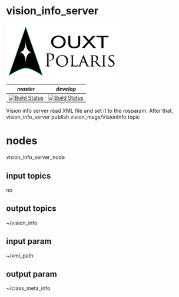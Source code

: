 # vision_info_server

![Developed By OUXT Polaris](img/logo.png "Logo")

| *master* | *develop* |
|----------|-----------|
|[![Build Status](https://travis-ci.org/OUXT-Polaris/vision_info_server.svg?branch=master)](https://travis-ci.org/OUXT-Polaris/vision_info_server)|[![Build Status](https://travis-ci.org/OUXT-Polaris/vision_info_server.svg?branch=develop)](https://travis-ci.org/OUXT-Polaris/vision_info_server)|

Vision info server read XML file and set it to the rosparam.
After that, vision_info_server publish vision_msgs/VisionInfo topic

# nodes

vision_info_server_node

## input topics

no

## output topics

~/vision_info

## input param

~/xml_path

## output param

~/class_meta_info